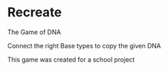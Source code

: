 # Recreate
The Game of DNA

Connect the right Base types to copy the given DNA

This game was created for a school project
